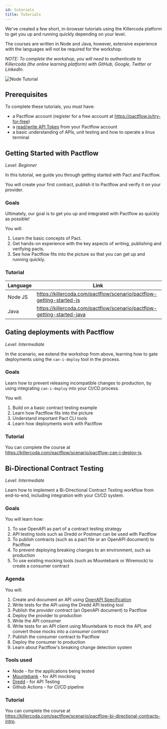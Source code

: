 ```yaml
---
id: tutorials
title: Tutorials
---
```


We've created a few short, in-browser tutorials using the Killercoda platform to get you up and running quickly depending on your level.

The courses are written in Node and Java, however, extensive experience with the languages will not be required for the workshop.

_NOTE: To complete the workshop, you will need to authenticate to Killercoda (the online learning platform) with GitHub, Google, Twitter or LinkedIn._

![Node Tutorial](/workshops/katacoda-screenshot.png)

## Prerequisites

To complete these tutorials, you must have:

- a Pactflow account (register for a free account at https://pactflow.io/try-for-free)
- a [read/write API Token](https://docs.pactflow.io/docs/getting-started/#configuring-your-api-token) from your Pactflow account
- a basic understanding of APIs, unit testing and how to operate a linux terminal

## Getting Started with Pactflow

_Level: Beginner_

In this tutorial, we guide you through getting started with Pact and Pactflow.

You will create your first contract, publish it to Pactflow and verify it on your provider.

### Goals

Ultimately, our goal is to get you up and integrated with Pactflow as quickly as possible!

You will:

1. Learn the basic concepts of Pact.
1. Get hands-on experience with the key aspects of writing, publishing and verifying pacts.
1. See how Pactflow fits into the picture so that you can get up and running quickly.

### Tutorial

| Language | Link                                                                   |
| -------- | ---------------------------------------------------------------------- |
| Node JS  | https://killercoda.com/pactflow/scenario/pactflow-getting-started-js   |
| Java     | https://killercoda.com/pactflow/scenario/pactflow-getting-started-java |

## Gating deployments with Pactflow

_Level: Intermediate_

In the scenario, we extend the workshop from above, learning how to gate deployments using the `can-i-deploy` tool in the process.

### Goals

Learn how to prevent releasing incompatible changes to production, by using integrating `can-i-deploy` into your CI/CD process.

You will:

1. Build on a basic contract testing example
1. Learn how Pactflow fits into the picture
1. Understand important Pact CLI tools
1. Learn how deployments work with Pactflow

### Tutorial

You can complete the course at https://killercoda.com/pactflow/scenario/pactflow-can-i-deploy-js.

## Bi-Directional Contract Testing

_Level: Intermediate_

Learn how to implement a Bi-Directional Contract Testing workflow from end-to-end, including integration with your CI/CD system.

### Goals

You will learn how:

1. To use OpenAPI as part of a contract testing strategy
1. API testing tools such as Dredd or Postman can be used with Pactflow
1. To publish contracts (such as a pact file or an OpenAPI document) to Pactflow
1. To prevent deploying breaking changes to an environment, such as production
1. To use existing mocking tools (such as Mountebank or Wiremock) to create a consumer contract

### Agenda

You will:

1. Create and document an API using [OpenAPI Specification](https://www.openapis.org/)
1. Write tests for the API using the Dredd API testing tool
1. Publish the _provider contract_ (an OpenAPI document) to Pactflow
1. Deploy the provider to production
1. Write the API consumer
1. Write tests for an API client using Mountebank to mock the API, and convert those mocks into a _consumer contract_
1. Publish the consumer contract to Pactflow
1. Deploy the consumer to production
1. Learn about Pactflow's breaking change detection system

### Tools used

- Node - for the applications being tested
- [Mountebank](https://mbtest.org) - for API mocking
- [Dredd](https://dredd.org/en/latest/index.html) - for API Testing
- Github Actions - for CI/CD pipeline

### Tutorial

You can complete the course at https://killercoda.com/pactflow/scenario/pactflow-bi-directional-contracts-intro.

